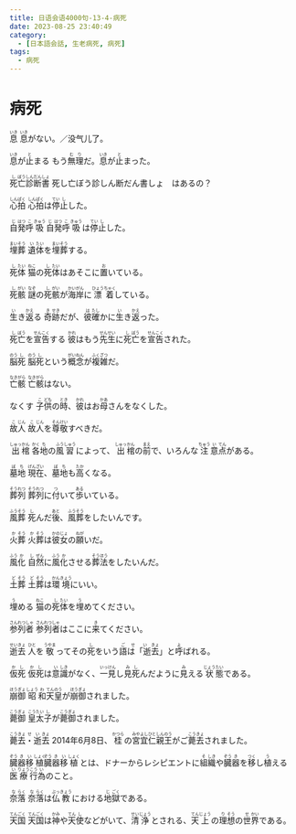 ```yaml
---
title: 日语会语4000句-13-4-病死
date: 2023-08-25 23:40:49
category:
  - [日本語会話, 生老病死, 病死]
tags:
  - 病死
---
```


# 病死

<ruby>息<rt>いき</rt></ruby>
<ruby>息<rt>いき</rt>がない。／没气儿了。</ruby>

<ruby>息<rt>いき</rt>が<rt></rt>止<rt>と</rt>まる</ruby>
<ruby>もう<rt></rt>無<rt>む</rt>理<rt>り</rt>だ。<rt></rt>息<rt>いき</rt>が<rt></rt>止<rt>と</rt>まった。</ruby>

<ruby>死<rt>し</rt>亡<rt>ぼう</rt>診<rt>しん</rt>断<rt>だん</rt>書<rt>しょ</rt></ruby>
死し亡ぼう診しん断だん書しょ　はあるの？

<ruby>心<rt>しん</rt>拍<rt>ぱく</rt></ruby>
<ruby>心<rt>しん</rt>拍<rt>ぱく</rt>は<rt></rt>停<rt>てい</rt>止<rt>し</rt>した。</ruby>

<ruby>自<rt>じ</rt>発<rt>はつ</rt>呼<rt>こ</rt>吸<rt>きゅう</rt></ruby>
<ruby>自<rt>じ</rt>発<rt>はつ</rt>呼<rt>こ</rt>吸<rt>きゅう</rt>は<rt></rt>停<rt>てい</rt>止<rt>し</rt>した。</ruby>

<ruby>埋<rt>まい</rt>葬<rt>そう</rt></ruby>
<ruby>遺<rt>い</rt>体<rt>たい</rt>を<rt></rt>埋<rt>まい</rt>葬<rt>そう</rt>する。</ruby>

<ruby>死<rt>し</rt>体<rt>たい</rt></ruby>
<ruby>猫<rt>ねこ</rt>の<rt></rt>死<rt>し</rt>体<rt>たい</rt>はあそこに<rt></rt>置<rt>お</rt>いている。</ruby>

<ruby>死<rt>し</rt>骸<rt>がい</rt></ruby>
<ruby>謎<rt>なぞ</rt>の<rt></rt>死<rt>し</rt>骸<rt>がい</rt>が<rt></rt>海<rt>かい</rt>岸<rt>がん</rt>に<rt></rt>漂<rt>ひょう</rt>着<rt>ちゃく</rt>している。</ruby>

<ruby>生<rt>い</rt>き<rt></rt>返<rt>かえ</rt>る</ruby>
<ruby>奇<rt>き</rt>跡<rt>せき</rt>だが、<rt></rt>彼<rt>は</rt>確<rt>たし</rt>かに<rt></rt>生<rt>い</rt>き<rt></rt>返<rt>かえ</rt>った。</ruby>

<ruby>死<rt>し</rt>亡<rt>ぼう</rt>を<rt></rt>宣<rt>せん</rt>告<rt>こく</rt>する</ruby>
<ruby>彼<rt>かれ</rt>はもう<rt></rt>先<rt>せん</rt>生<rt>せい</rt>に<rt></rt>死<rt>し</rt>亡<rt>ぼう</rt>を<rt></rt>宣<rt>せん</rt>告<rt>こく</rt>された。</ruby>

<ruby>脳<rt>のう</rt>死<rt>し</rt></ruby>
<ruby>脳<rt>のう</rt>死<rt>し</rt>という<rt></rt>概<rt>がい</rt>念<rt>ねん</rt>が<rt></rt>複<rt>ふく</rt>雑<rt>ざつ</rt>だ。</ruby>

<ruby>亡<rt>なき</rt>骸<rt>がら</rt></ruby>
<ruby>亡<rt>なき</rt>骸<rt>がら</rt>はない。</ruby>

<ruby>なくす</ruby>
<ruby>子<rt>こ</rt>供<rt>ども</rt>の<rt></rt>時<rt>とき</rt>、<rt></rt>彼<rt>かれ</rt>はお<rt></rt>母<rt>かあ</rt>さんをなくした。</ruby>

<ruby>故<rt>こ</rt>人<rt>じん</rt></ruby>
<ruby>故<rt>こ</rt>人<rt>じん</rt>を<rt></rt>尊<rt>そん</rt>敬<rt>けい</rt>すべきだ。</ruby>

<ruby>出<rt>しゅっ</rt>棺<rt>かん</rt></ruby>
<ruby>各<rt>かく</rt>地<rt>ち</rt>の<rt></rt>風<rt>ふう</rt>習<rt>しゅう</rt>によって、<rt></rt>出<rt>しゅっ</rt>棺<rt>かん</rt>の<rt></rt>前<rt>まえ</rt>で、いろんな<rt></rt>注<rt>ちゅう</rt>意<rt>い</rt>点<rt>てん</rt>がある。</ruby>

<ruby>墓<rt>ぼ</rt>地<rt>ち</rt></ruby>
<ruby>現<rt>げん</rt>在<rt>ざい</rt>、<rt></rt>墓<rt>ぼ</rt>地<rt>ち</rt>も<rt></rt>高<rt>たか</rt>くなる。</ruby>

<ruby>葬<rt>そう</rt>列<rt>れつ</rt></ruby>
<ruby>葬<rt>そう</rt>列<rt>れつ</rt>に<rt></rt>付<rt>つ</rt>いて<rt></rt>歩<rt>ある</rt>いている。</ruby>

<ruby>風<rt>ふう</rt>葬<rt>そう</rt></ruby>
<ruby>死<rt>し</rt>んだ<rt></rt>後<rt>あと</rt>、<rt></rt>風<rt>ふう</rt>葬<rt>そう</rt>をしたいんです。</ruby>

<ruby>火<rt>か</rt>葬<rt>そう</rt></ruby>
<ruby>火<rt>か</rt>葬<rt>そう</rt>は<rt></rt>彼<rt>かの</rt>女<rt>じょ</rt>の<rt></rt>願<rt>ねが</rt>いだ。</ruby>

<ruby>風<rt>ふう</rt>化<rt>か</rt></ruby>
<ruby>自<rt>し</rt>然<rt>ぜん</rt>に<rt></rt>風<rt>ふう</rt>化<rt>か</rt>させる<rt></rt>葬<rt>そう</rt>法<rt>ほう</rt>をしたいんだ。</ruby>

<ruby>土<rt>ど</rt>葬<rt>そう</rt></ruby>
<ruby>土<rt>ど</rt>葬<rt>そう</rt>は<rt></rt>環<rt>かん</rt>境<rt>きょう</rt>にいい。</ruby>

<ruby>埋<rt>う</rt>める</ruby>
<ruby>猫<rt>ねこ</rt>の<rt></rt>死<rt>し</rt>体<rt>たい</rt>を<rt></rt>埋<rt>う</rt>めてください。</ruby>

<ruby>参<rt>さん</rt>列<rt>れつ</rt>者<rt>しゃ</rt></ruby>
<ruby>参<rt>さん</rt>列<rt>れつ</rt>者<rt>しゃ</rt>はここに<rt></rt>来<rt>き</rt>てください。</ruby>

<ruby>逝<rt>せい</rt>去<rt>きょ</rt></ruby>
<ruby>人<rt>ひと</rt>を<rt></rt>敬<rt>うやま</rt>ってその<rt></rt>死<rt>し</rt>をいう<rt></rt>語<rt>ご</rt>は「逝<rt>せい</rt>去<rt>きょ</rt>」と<rt></rt>呼<rt>よ</rt>ばれる。</ruby>

<ruby>仮<rt>か</rt>死<rt>し</rt></ruby>
<ruby>仮<rt>か</rt>死<rt>し</rt>は<rt></rt>意<rt>い</rt>識<rt>しき</rt>がなく、<rt></rt>一<rt>いっ</rt>見<rt>けん</rt>し<rt></rt>見<rt>み</rt>死<rt>し</rt>んだように<rt></rt>見<rt>み</rt>える<rt></rt>状<rt>じょう</rt>態<rt>たい</rt>である。</ruby>

<ruby>崩<rt>ほう</rt>御<rt>ぎょ</rt></ruby>
<ruby>昭<rt>しょう</rt>和<rt>わ</rt>天<rt>てん</rt>皇<rt>のう</rt>が<rt></rt>崩<rt>ほう</rt>御<rt>ぎょ</rt>されました。</ruby>

<ruby>薨<rt>こう</rt>御<rt>ぎょ</rt></ruby>
<ruby>皇<rt>こう</rt>太<rt>たい</rt>子<rt>し</rt>が<rt></rt>薨<rt>こう</rt>御<rt>ぎょ</rt>されました。</ruby>

<ruby>薨<rt>こう</rt>去<rt>きょ</rt>・逝<rt>せい</rt>去<rt>きょ</rt></ruby>
<ruby>2014<rt></rt>年6<rt></rt>月8<rt></rt>日、<rt></rt>桂<rt>かつら</rt>の<rt></rt>宮<rt>みや</rt>宜<rt>よし</rt>仁<rt>ひと</rt>親<rt>しん</rt>王<rt>のう</rt>がご<rt></rt>薨<rt>こう</rt>去<rt>きょ</rt>されました。</ruby>

<ruby>臓<rt>ぞう</rt>器<rt>き</rt>移<rt>い</rt>植<rt>しょく</rt></ruby>
<ruby>臓<rt>ぞう</rt>器<rt>き</rt>移<rt>い</rt>植<rt>しょく</rt>とは、ドナーからレシピエントに<rt></rt>組<rt>そ</rt>織<rt>しき</rt>や<rt></rt>臓<rt>ぞう</rt>器<rt>き</rt>を<rt></rt>移<rt>つく</rt>し<rt></rt>植<rt>う</rt>える<rt></rt>医<rt>い</rt>療<rt>りょう</rt>行<rt>こう</rt>為<rt>い</rt>のこと。</ruby>

<ruby>奈<rt>な</rt>落<rt>らく</rt></ruby>
<ruby>奈<rt>な</rt>落<rt>らく</rt>は<rt></rt>仏<rt>ぶっ</rt>教<rt>きょう</rt>における<rt></rt>地<rt>じ</rt>獄<rt>ごく</rt>である。</ruby>

<ruby>天<rt>てん</rt>国<rt>ごく</rt></ruby>
<ruby>天<rt>てん</rt>国<rt>ごく</rt>は<rt></rt>神<rt>かみ</rt>や<rt></rt>天<rt>てん</rt>使<rt>し</rt>などがいて、<rt></rt>清<rt>せい</rt>浄<rt>じょう</rt>とされる、<rt></rt>天<rt>てん</rt>上<rt>じょう</rt>の<rt></rt>理<rt>り</rt>想<rt>そう</rt>の<rt></rt>世<rt>せ</rt>界<rt>かい</rt>である。</ruby>

